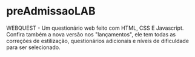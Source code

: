 # preAdmissaoLAB
WEBQUEST - Um questionário web feito com HTML, CSS E Javascript.
Confira também a nova versão nos "lançamentos", ele tem todas as correções de estilização, questionários adicionais e níveis de dificuldade para ser selecionado.
